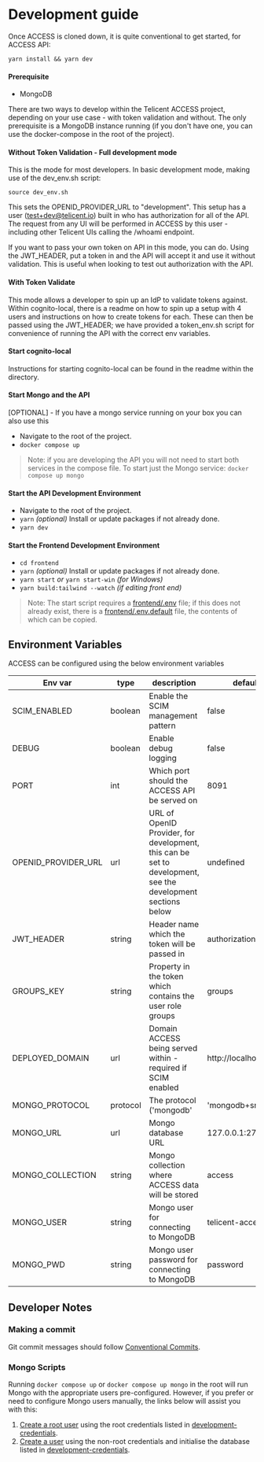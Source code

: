 # Development guide

Once ACCESS is cloned down, it is quite conventional to get started, for ACCESS API:

```
yarn install && yarn dev
```

#### Prerequisite

- MongoDB

There are two ways to develop within the Telicent ACCESS project, depending on your use case - with token validation and without. The only prerequisite is a MongoDB instance running (if you don't have one, you can use the docker-compose in the root of the project).

#### Without Token Validation - Full development mode

This is the mode for most developers. In basic development mode, making use of the dev_env.sh script:

```
source dev_env.sh
```

This sets the OPENID_PROVIDER_URL to "development". This setup has a user (test+dev@telicent.io) built in who has authorization for all of the API. The request from any UI will be performed in ACCESS by this user - including other Telicent UIs calling the /whoami endpoint.

If you want to pass your own token on API in this mode, you can do. Using the JWT_HEADER, put a token in and the API will accept it and use it without validation. This is useful when looking to test out authorization with the API.

#### With Token Validate

This mode allows a developer to spin up an IdP to validate tokens against. Within cognito-local, there is a readme on how to spin up a setup with 4 users and instructions on how to create tokens for each. These can then be passed using the JWT_HEADER; we have provided a token_env.sh script for convenience of running the API with the correct env variables.

#### Start cognito-local

Instructions for starting cognito-local can be found in the readme within the directory.

#### Start Mongo and the API

[OPTIONAL] - If you have a mongo service running on your box you can also use this

- Navigate to the root of the project.
- `docker compose up`

> Note: if you are developing the API you will not need to start both services
> in the compose file.
> To start just the Mongo service: `docker compose up mongo`

#### Start the API Development Environment

- Navigate to the root of the project.
- `yarn` _(optional)_ Install or update packages if not already done.
- `yarn dev`

#### Start the Frontend Development Environment

- `cd frontend`
- `yarn` _(optional)_ Install or update packages if not already done.
- `yarn start` _or_ `yarn start-win` _(for Windows)_
- `yarn build:tailwind --watch` _(if editing front end)_

> Note: The start script requires a [frontend/.env](./frontend/.env) file; if
> this does not already exist, there is a
> [frontend/.env.default](./frontend/.env.default) file, the contents of which
> can be copied.

## Environment Variables

ACCESS can be configured using the below environment variables

| Env var             | type    | description                                                                                                 | default               |
| ------------------- | ------- | ----------------------------------------------------------------------------------------------------------- | --------------------- |
| SCIM_ENABLED        | boolean | Enable the SCIM management pattern                                                                          | false                 |
| DEBUG               | boolean | Enable debug logging                                                                                        | false                 |
| PORT                | int     | Which port should the ACCESS API be served on                                                               | 8091                  |
| OPENID_PROVIDER_URL | url     | URL of OpenID Provider, for development, this can be set to development, see the development sections below | undefined             |
| JWT_HEADER          | string  | Header name which the token will be passed in                                                               | authorization         |
| GROUPS_KEY          | string  | Property in the token which contains the user role groups                                                   | groups                |
| DEPLOYED_DOMAIN     | url     | Domain ACCESS being served within - required if SCIM enabled                                                | http://localhost:8091 |
| MONGO_PROTOCOL      | protocol| The protocol ('mongodb' | 'mongodb+srv')                                                                    | 'mongodb'             |
| MONGO_URL           | url     | Mongo database URL                                                                                          | 127.0.0.1:27017       |
| MONGO_COLLECTION    | string  | Mongo collection where ACCESS data will be stored                                                           | access                |
| MONGO_USER          | string  | Mongo user for connecting to MongoDB                                                                        | telicent-access       |
| MONGO_PWD           | string  | Mongo user password for connecting to MongoDB                                                               | password              |

## Developer Notes

### Making a commit

Git commit messages should follow [Conventional Commits](https://www.conventionalcommits.org/en/v1.0.0/).

### Mongo Scripts

Running `docker compose up` or `docker compose up mongo` in the root will run
Mongo with the appropriate users pre-configured. However, if you prefer or need
to configure Mongo users manually, the links below will assist you with this:

1. [Create a root user](https://www.mongodb.com/docs/manual/tutorial/configure-scram-client-authentication/#std-label-create-user-admin)
   using the root credentials listed in
   [development-credentials](#development-credentials).
2. [Create a user](https://www.mongodb.com/docs/manual/tutorial/create-users/)
   using the non-root credentials and initialise the database listed in
   [development-credentials](#development-credentials).
